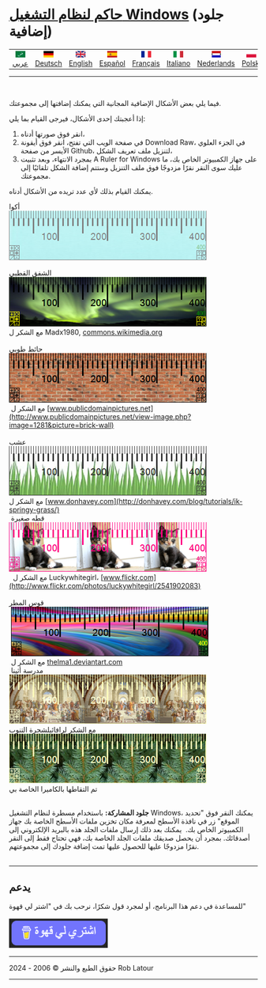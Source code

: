 # [حاكم لنظام التشغيل Windows](https://www.arulerforwindows.com) (جلود إضافية)


<!-- header -->
|||||||||||
| :---: | :---: | :---: | :---: | :---: |:---: | :---: | :---: |:---: | :---: |
| [![عربي](/images/flags/ar.png)](../en/README.md)<br>[عربي](../ar/README.md) | [![Deutsch](/images/flags/de.png)](../de/README.md)<br>[Deutsch](../de/README.md) | [![English](/images/flags/en-GB.png)](../en/README.md)<br>[English](../en/README.md) | [![Español](/images/flags/es.png)](../es/README.md)<br>[Español](../es/README.md) | [![Français](/images/flags/fr.png)](../fr/README.md)<br>[Français](../fr/README.md)| [![Italiano](/images/flags/it.png)](../it/README.md)<br>[Italiano](../it/README.md) | [![Nederlands](/images/flags/nl.png)](../nl/README.md)<br>[Nederlands](../nl/README.md) | [![Polski](/images/flags/pl.png)](../pl/README.md)<br>[Polski](../pl/README.md) | [![Português](/images/flags/pt.png)](../pt/README.md)<br>[Português](../pt/README.md) | [![Svenska](/images/flags/sv.png)](../sv/README.md)<br>[Svenska](../sv/README.md) |

- - -
<br>
<!-- header -->

فيما يلي بعض الأشكال الإضافية المجانية التي يمكنك إضافتها إلى مجموعتك.

إذا أعجبتك إحدى الأشكال، فيرجى القيام بما يلي:
1. انقر فوق صورتها أدناه،
2. في صفحة الويب التي تفتح، انقر فوق أيقونة Download Raw، في الجزء العلوي الأيسر من صفحة Github، لتنزيل ملف تعريف الشكل،
3. بمجرد الانتهاء، وبعد تثبيت A Ruler for Windows على جهاز الكمبيوتر الخاص بك، ما عليك سوى النقر نقرًا مزدوجًا فوق ملف التنزيل وستتم إضافة الشكل تلقائيًا إلى مجموعتك.

يمكنك القيام بذلك لأي عدد تريده من الأشكال أدناه.


أكوا  
[![أكوا](/images/Aqua.png)](RulerDefinition_Aqua.ar4w)  
  
الشفق القطبي  
[![الشفق القطبي](/images/AuroraBorealis.png)](RulerDefinition_Aurora_Borealis.ar4w)  
مع الشكر ل Madx1980, [commons.wikimedia.org](http://commons.wikimedia.org/wiki/File:Aurora_Borealis_in_north_pole.jpg)  
   
حائط طوبي  
[![حائط طوبي](/images/BrickWall.png)](RulerDefinition_BrickWall.ar4w)  
 مع الشكر ل [www.publicdomainpictures.net](http://www.publicdomainpictures.net/view-image.php?image=1281&picture=brick-wall)  
   
عشب  
[![عشب](/images/grass.png)](RulerDefinition_Grass.ar4w)  
مع الشكر ل [www.donhavey.com](http://donhavey.com/blog/tutorials/ik-springy-grass/)  
 قطه صغيرة  
[![قطه صغيرة](/images/kitten.png)](RulerDefinition_Kitten.ar4w)  
  مع الشكر ل Luckywhitegirl، [www.flickr.com](http://www.flickr.com/photos/luckywhitegirl/2541902083)  
   
قوس المطر  
 [![قوس المطر](/images//rainbow.png)](RulerDefinition_Rainbow.ar4w)  
 مع الشكر ل [thelma1.deviantart.com](http://thelma1.deviantart.com/)  
 مدرسة أثينا  
[![مدرسة أثينا](/images/ShoolOfAthens.png)](RulerDefinition_School%20of%20Athens.ar4w)  
مع الشكر لرافائيلشجرة التنوب  
[![شجرة التنوب](/images/spruce.png)](RulerDefinition_Spruce.ar4w)  
تم التقاطها بالكاميرا الخاصة بي   
 
  
**جلود المشاركة:** باستخدام مسطرة لنظام التشغيل Windows، يمكنك النقر فوق "تحديد الموقع" زر في نافذة الأسطح لمعرفة مكان تخزين ملفات الأسطح الخاصة بك جهاز الكمبيوتر الخاص بك.  يمكنك بعد ذلك إرسال ملفات الجلد هذه بالبريد الإلكتروني إلى أصدقائك. بمجرد أن يحصل صديقك ملفات الجلد الخاصة بك، فهي تحتاج فقط إلى النقر نقرًا مزدوجًا عليها للحصول عليها تمت إضافة جلودك إلى مجموعتهم.  
    

* * * 
## يدعم

للمساعدة في دعم هذا البرنامج، أو لمجرد قول شكرًا، نرحب بك في "اشتر لي قهوة"<br><br>
[<img alt="اشتري لي قهوة" width="200px" src="buymeacoffee-arabic.png" />](https://www.buymeacoffee.com/roblatour)
* * *
حقوق الطبع والنشر © 2006 - 2024 Rob Latour
* * *